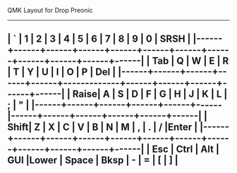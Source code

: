 QMK Layout for Drop Preonic

 -------------------------------------------------------------------------------------
 |   `  |   1  |   2  |   3  |   4  |   5  |   6  |   7  |   8  |   9  |   0  | SRSH |
 |------+------+------+------+------+------+------+------+------+------+------+------|
 | Tab  |   Q  |   W  |   E  |   R  |   T  |   Y  |   U  |   I  |   O  |   P  | Del  |
 |------+------+------+------+------+-------------+------+------+------+------+------|
 | Raise|   A  |   S  |   D  |   F  |   G  |   H  |   J  |   K  |   L  |   ;  |  "   |
 |------+------+------+------+------+------|------+------+------+------+------+------|
 | Shift|   Z  |   X  |   C  |   V  |   B  |   N  |   M  |   ,  |   .  |   /  |Enter |
 |------+------+------+------+------+------+------+------+------+------+------+------|
 | Esc  | Ctrl | Alt  | GUI  |Lower |    Space    | Bksp |   -  |   =  |  [   |   ]  |
 -------------------------------------------------------------------------------------
